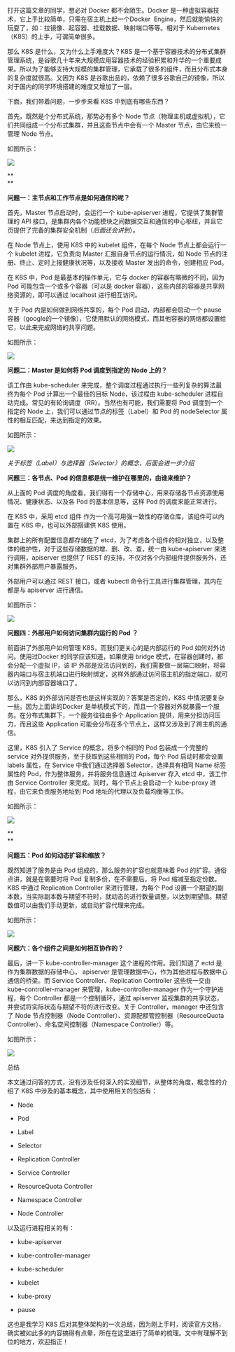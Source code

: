 打开这篇文章的同学，想必对 Docker 都不会陌生。Docker 是一种虚拟容器技术，它上手比较简单，只需在宿主机上起一个Docker  Engine，然后就能愉快的玩耍了，如：拉镜像、起容器、挂载数据、映射端口等等。相对于 Kubernetes（K8S）的上手，可谓简单很多。

那么 K8S 是什么，又为什么上手难度大？K8S 是一个基于容器技术的分布式集群管理系统，是谷歌几十年来大规模应用容器技术的经验积累和升华的一个重要成果。所以为了能够支持大规模的集群管理，它承载了很多的组件，而且分布式本身的复杂度就很高。又因为 K8S 是谷歌出品的，依赖了很多谷歌自己的镜像，所以对于国内的同学环境搭建的难度又增加了一层。

下面，我们带着问题，一步步来看 K8S 中到底有哪些东西？

首先，既然是个分布式系统，那势必有多个 Node 节点（物理主机或虚拟机），它们共同组成一个分布式集群，并且这些节点中会有一个 Master 节点，由它来统一管理 Node 节点。

如图所示：

![](https://mmbiz.qpic.cn/mmbiz_png/zxoLaeCI28RmJgh4kSOH9NXCRFEqQ69SfZvxJibrvYskl5EIysGiaYuslGRtSXlgiamxBa5OpiazpMMQEvWTEEp78A/640?wx_fmt=png&tp=webp&wxfrom=5&wx_lazy=1&wx_co=1)

**  
**

**问题一：主节点和工作节点是如何通信的呢？**

  


首先，Master 节点启动时，会运行一个 kube-apiserver 进程，它提供了集群管理的 API 接口，是集群内各个功能模块之间数据交互和通信的中心枢纽，并且它页提供了完备的集群安全机制（_后面还会讲到_）。

在 Node 节点上，使用 K8S 中的 kubelet 组件，在每个 Node 节点上都会运行一个 kubelet 进程，它负责向 Master 汇报自身节点的运行情况，如 Node 节点的注册、终止、定时上报健康状况等，以及接收 Master 发出的命令，创建相应 Pod。

在 K8S 中，Pod 是最基本的操作单元，它与 docker 的容器有略微的不同，因为 Pod 可能包含一个或多个容器（可以是 docker 容器），这些内部的容器是共享网络资源的，即可以通过 localhost 进行相互访问。

关于 Pod 内是如何做到网络共享的，每个 Pod 启动，内部都会启动一个 pause 容器（google的一个镜像），它使用默认的网络模式，而其他容器的网络都设置给它，以此来完成网络的共享问题。

如图所示：

![](https://mmbiz.qpic.cn/mmbiz_png/zxoLaeCI28RmJgh4kSOH9NXCRFEqQ69SxiaxntXGLiar49qbCibULhl6NDibiaictJSSdSN5LiaD0ZjYcEwDxgOvPHSLw/640?wx_fmt=png&tp=webp&wxfrom=5&wx_lazy=1&wx_co=1)

  


**问题二：Master 是如何将 Pod 调度到指定的 Node 上的？**

  


该工作由 kube-scheduler 来完成，整个调度过程通过执行一些列复杂的算法最终为每个 Pod 计算出一个最佳的目标 Node，该过程由 kube-scheduler 进程自动完成。常见的有轮询调度（RR）。当然也有可能，我们需要将 Pod 调度到一个指定的 Node 上，我们可以通过节点的标签（Label）和 Pod 的 nodeSelector 属性的相互匹配，来达到指定的效果。

如图所示：

![](https://mmbiz.qpic.cn/mmbiz_png/zxoLaeCI28RmJgh4kSOH9NXCRFEqQ69SJzmuiblGbjgicdjeAZLBmf0BsvTFwkibw2jQmMCu6mU18oWLpWOAya2gA/640?wx_fmt=png&tp=webp&wxfrom=5&wx_lazy=1&wx_co=1)

_关于标签（Label）与选择器（Selector）的概念，后面会进一步介绍_

  


**问题三：各节点、Pod 的信息都是统一维护在哪里的，由谁来维护？**

从上面的 Pod 调度的角度看，我们得有一个存储中心，用来存储各节点资源使用情况、健康状态、以及各 Pod 的基本信息等，这样 Pod 的调度来能正常进行。

在 K8S 中，采用 etcd 组件 作为一个高可用强一致性的存储仓库，该组件可以内置在 K8S 中，也可以外部搭建供 K8S 使用。

集群上的所有配置信息都存储在了 etcd，为了考虑各个组件的相对独立，以及整体的维护性，对于这些存储数据的增、删、改、查，统一由 kube-apiserver 来进行调用，apiserver 也提供了 REST 的支持，不仅对各个内部组件提供服务外，还对集群外部用户暴露服务。

外部用户可以通过 REST 接口，或者 kubectl 命令行工具进行集群管理，其内在都是与 apiserver 进行通信。

如图所示：

![](https://mmbiz.qpic.cn/mmbiz_png/zxoLaeCI28RmJgh4kSOH9NXCRFEqQ69SlbtN6Kr5k3217BIVXGA5ZQGrIwpzkN84EEVkRbGDYMRjRrYNFgoGCg/640?wx_fmt=png&tp=webp&wxfrom=5&wx_lazy=1&wx_co=1)

  


**问题四：外部用户如何访问集群内运行的 Pod ？**

  


前面讲了外部用户如何管理 K8S，而我们更关心的是内部运行的 Pod 如何对外访问。使用过Docker 的同学应该知道，如果使用 bridge 模式，在容器创建时，都会分配一个虚拟 IP，该 IP 外部是没法访问到的，我们需要做一层端口映射，将容器内端口与宿主机端口进行映射绑定，这样外部通过访问宿主机的指定端口，就可以访问到内部容器端口了。

那么，K8S 的外部访问是否也是这样实现的？答案是否定的，K8S 中情况要复杂一些。因为上面讲的Docker 是单机模式下的，而且一个容器对外就暴露一个服务。在分布式集群下，一个服务往往由多个 Application 提供，用来分担访问压力，而且这些 Application 可能会分布在多个节点上，这样又涉及到了跨主机的通信。

这里，K8S 引入了 Service 的概念，将多个相同的 Pod 包装成一个完整的 service 对外提供服务，至于获取到这些相同的 Pod，每个 Pod 启动时都会设置 labels 属性，在 Service 中我们通过选择器 Selector，选择具有相同 Name 标签属性的 Pod，作为整体服务，并将服务信息通过 Apiserver 存入 etcd 中，该工作由 Service Controller 来完成。同时，每个节点上会启动一个 kube-proxy 进程，由它来负责服务地址到 Pod 地址的代理以及负载均衡等工作。

如图所示：

![](https://mmbiz.qpic.cn/mmbiz_png/zxoLaeCI28RmJgh4kSOH9NXCRFEqQ69SvUNp0cVNVNoPBpRRgic7E3x3w2qibZemkRUISe5dF1UzB6nlOgVK4dKg/640?wx_fmt=png&tp=webp&wxfrom=5&wx_lazy=1&wx_co=1)

**  
**

**问题五：Pod 如何动态扩容和缩放？**

  


既然知道了服务是由 Pod 组成的，那么服务的扩容也就意味着 Pod 的扩容。通俗点讲，就是在需要时将 Pod 复制多份，在不需要后，将 Pod 缩减至指定份数。K8S 中通过 Replication Controller 来进行管理，为每个 Pod 设置一个期望的副本数，当实际副本数与期望不符时，就动态的进行数量调整，以达到期望值。期望数值可以由我们手动更新，或自动扩容代理来完成。

如图所示：

![](https://mmbiz.qpic.cn/mmbiz_png/zxoLaeCI28RmJgh4kSOH9NXCRFEqQ69SmMaXgyCyzSUOeVu0XxPXjArTZbZqsHkicWaE6ATR2RuHEmMft6J0hIQ/640?wx_fmt=png&tp=webp&wxfrom=5&wx_lazy=1&wx_co=1)

  


**问题六：各个组件之间是如何相互协作的？**

  


最后，讲一下 kube-controller-manager 这个进程的作用。我们知道了 ectd 是作为集群数据的存储中心， apiserver 是管理数据中心，作为其他进程与数据中心通信的桥梁。而 Service Controller、Replication Controller 这些统一交由 kube-controller-manager 来管理，kube-controller-manager 作为一个守护进程，每个 Controller 都是一个控制循环，通过 apiserver 监视集群的共享状态，并尝试将实际状态与期望不符的进行改变。关于 Controller，manager 中还包含了 Node 节点控制器（Node Controller）、资源配额管控制器（ResourceQuota Controller）、命名空间控制器（Namespace Controller）等。

如图所示：

![](https://mmbiz.qpic.cn/mmbiz_png/zxoLaeCI28RmJgh4kSOH9NXCRFEqQ69S6c0xTfEAmDvofDnOUNNC3YicXgK1raKPejdbyuVbvrWs4JDEVsY2BmQ/640?wx_fmt=png&tp=webp&wxfrom=5&wx_lazy=1&wx_co=1)

  


总结

  


本文通过问答的方式，没有涉及任何深入的实现细节，从整体的角度，概念性的介绍了 K8S 中涉及的基本概念，其中使用相关的包括有：

* Node

* Pod

* Label

* Selector

* Replication Controller

* Service Controller

* ResourceQuota Controller

* Namespace Controller

* Node Controller

以及运行进程相关的有：

* kube-apiserver

* kube-controller-manager

* kube-scheduler

* kubelet

* kube-proxy

* pause

这也是我学习 K8S 后对其整体架构的一次总结，因为刚上手时，阅读官方文档，确实被如此多的内容搞得有点晕，所在在这里进行了简单的梳理。文中有理解不到位的地方，欢迎指正！

